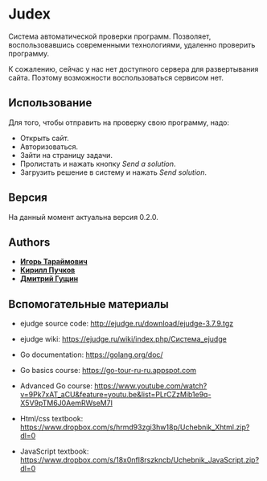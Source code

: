 # Judex

Система автоматической проверки программ. Позволяет, воспользовавшись современными 
технологиями, удаленно проверить программу.

К сожалению, сейчас у нас нет доступного сервера для развертывания сайта. Поэтому возможности воспользоваться сервисом нет.

## Использование

Для того, чтобы отправить на проверку свою программу, надо:
* Открыть сайт.
* Авторизоваться.
* Зайти на страницу задачи.
* Пролистать и нажать кнопку *Send a solution*.
* Загрузить решение в систему и нажать *Send solution*.

## Версия

На данный момент актуальна версия 0.2.0.

## Authors

* [**Игорь Тараймович**](https://github.com/trmigor)
* [**Кирилл Пучков**](https://github.com/puchkovki)
* [**Дмитрий Гущин**](https://github.com/DMCKG1999)

## Вспомогательные материалы

* ejudge source code: http://ejudge.ru/download/ejudge-3.7.9.tgz

* ejudge wiki: https://ejudge.ru/wiki/index.php/Система_ejudge

* Go documentation: https://golang.org/doc/

* Go basics course: https://go-tour-ru-ru.appspot.com

* Advanced Go course: https://www.youtube.com/watch?v=9Pk7xAT_aCU&feature=youtu.be&list=PLrCZzMib1e9q-X5V9pTM6J0AemRWseM7I

* Html/css textbook: https://www.dropbox.com/s/hrmd93zgi3hw18p/Uchebnik_Xhtml.zip?dl=0

* JavaScript textbook: https://www.dropbox.com/s/18x0nfl8rszkncb/Uchebnik_JavaScript.zip?dl=0
